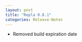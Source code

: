```yaml
---
layout: post
title: "Repla 0.8.1"
categories: Release-Notes
---
```


* Removed build expiration date
